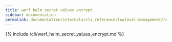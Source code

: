 ```yaml
---
title: werf helm secret values encrypt
sidebar: documentation
permalink: documentation/internals/cli_reference/lowlevel-management/helm/secret/values/encrypt.html
---
```


{% include /cli/werf_helm_secret_values_encrypt.md %}
